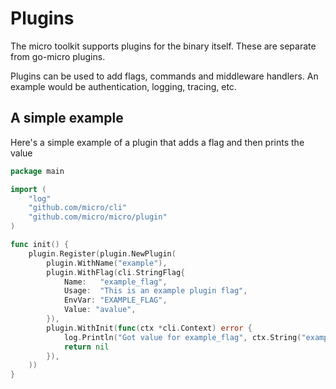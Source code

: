 # Plugins

The micro toolkit supports plugins for the binary itself. These are separate from go-micro plugins.

Plugins can be used to add flags, commands and middleware handlers. An example would be authentication, 
logging, tracing, etc.

## A simple example

Here's a simple example of a plugin that adds a flag and then prints the value

```go
package main

import (
	"log"
	"github.com/micro/cli"
	"github.com/micro/micro/plugin"
)

func init() {
	plugin.Register(plugin.NewPlugin(
		plugin.WithName("example"),
		plugin.WithFlag(cli.StringFlag{
			Name:   "example_flag",
			Usage:  "This is an example plugin flag",
			EnvVar: "EXAMPLE_FLAG",
			Value: "avalue",
		}),
		plugin.WithInit(func(ctx *cli.Context) error {
			log.Println("Got value for example_flag", ctx.String("example_flag"))
			return nil
		}),
	))
}
```
